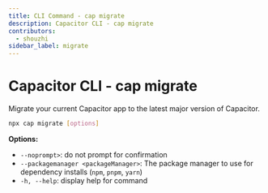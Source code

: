```yaml
---
title: CLI Command - cap migrate
description: Capacitor CLI - cap migrate
contributors:
  - shouzhi
sidebar_label: migrate
---
```


# Capacitor CLI - cap migrate

Migrate your current Capacitor app to the latest major version of Capacitor.

```bash
npx cap migrate [options]
```

<strong>Options:</strong>

- `--noprompt>`: do not prompt for confirmation
- `--packagemanager <packageManager>`: The package manager to use for dependency installs (`npm`, `pnpm`, `yarn`)
- `-h, --help`: display help for command
